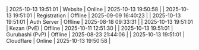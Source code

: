 | 2025-10-13 19:51:01 | Website | Online | 2025-10-13 19:50:58 |
| 2025-10-13 19:51:01 | Registration | Offline | 2025-09-09 16:40:23 |
| 2025-10-13 19:51:01 | Auth Server | Offline | 2025-08-18 09:33:31 |
| 2025-10-13 19:51:01 | Kezan (PvE) | Offline | 2025-10-11 12:51:30 |
| 2025-10-13 19:51:01 | Gurubashi (PvP) | Offline | 2025-08-23 21:44:06 |
| 2025-10-13 19:51:01 | Cloudflare | Online | 2025-10-13 19:50:58 |

